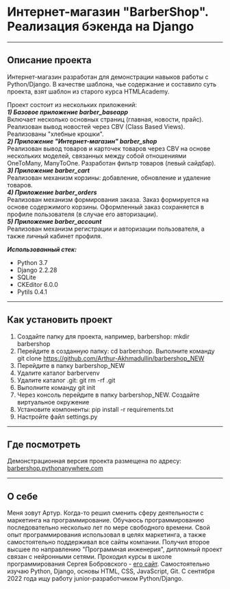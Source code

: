 # Интернет-магазин "BarberShop". Реализация бэкенда на Django

---

## Описание проекта

Интернет-магазин разработан для демонстрации навыков работы с Python/Django. В качестве шаблона, чье содержание и составило суть проекта, взят шаблон из старого курса HTMLAcademy.<br>

Проект состоит из нескольких приложений:<br>
***1) Базовое приложение barber_baseapp***<br>
Включает несколько основных страниц (главная, новости, прайс). Реализован вывод новостей через CBV (Class Based Views). Реализованы "хлебные крошки".<br>
***2) Приложение "Интернет-магазин" barber_shop***<br>
Реализован вывод товаров и карточек товаров через CBV на основе нескольких моделей, связанных между собой отношениями OneToMany, ManyToOne. Разработан фильтр товаров (левый сайдбар).<br>
***3) Приложение barber_cart***<br>
Реализован механизм корзины: добавление, обновление и удаление товаров.<br>
***4) Приложение barber_orders***<br>
Реализован механизм формирования заказа. Заказ формируется на основе содержимого корзины. Оформленный заказ сохраняется в профиле пользователя (в случае его авторизации).<br>
***5) Приложение barber_account***<br>
Реализован механизм регистрации и авторизации пользователя, а также личный кабинет профиля.


***Использованный стек:***
* Python 3.7
* Django 2.2.28
* SQLite
* CKEditor 6.0.0
* Pytils 0.4.1

---

## Как установить проект
1) Создайте папку для проекта, например, barbershop: mkdir barbershop
2) Перейдите в созданную папку: cd barbershop. Выполните команду git clone https://github.com/Arthur-Akhmadullin/barbershop_NEW
3) Перейдите в папку barbershop_NEW
4) Удалите каталог barbervenv
5) Удалите каталог .git: git rm -rf .git
6) Выполните команду git init
7) Через консоль перейдите в папку barbershop_NEW. Создайте виртуальное окружение
8) Установите компоненты: pip install -r requirements.txt
9) Настройте файл settings.py
---

## Где посмотреть
Демонстрационная версия проекта размещена по адресу: [barbershop.pythonanywhere.com](https://barbershop.pythonanywhere.com)

---

## О себе
Меня зовут Артур. Когда-то решил сменить сферу деятельности с маркетинга на программирование. Обучаюсь программированию последовательно несколько лет по мере свободного времени. Свой опыт программирования использовал в целях маркетинга, а также самостоятельно поддерживал все сайты компании. Получил второе высшее по направлению "Программная инженерия", дипломный проект связан с нейронными сетями. Проходил курсы в школе программирования Сергея Бобровского - [его сайт](http://skillsmart.ru/). Самостоятельно изучаю Python, Django, основы HTML, CSS, JavaScript, Git. С сентября 2022 года ищу работу junior-разработчиком Python/Django.
